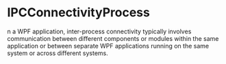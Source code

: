 # IPCConnectivityProcess
n a WPF application, inter-process connectivity typically involves communication between different components or modules within the same application or between separate WPF applications running on the same system or across different systems.
